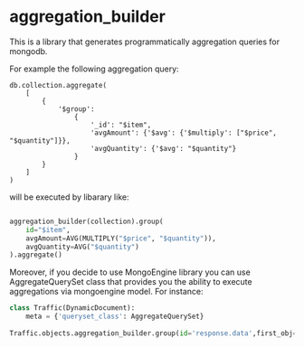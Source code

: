 # aggregation_builder

This is a library that generates programmatically aggregation queries for mongodb. 

For example the following aggregation query:
```
db.collection.aggregate(
    [
        {
            '$group':
                {
                    '_id': "$item",
                    'avgAmount': {'$avg': {'$multiply': ["$price", "$quantity"]}},
                    'avgQuantity': {'$avg': "$quantity"}
                }
        }
    ]
)
```

will be executed by libarary like:

```python

aggregation_builder(collection).group(
    id="$item",
    avgAmount=AVG(MULTIPLY("$price", "$quantity")),
    avgQuantity=AVG("$quantity")
).aggregate()

```

Moreover, if you decide to use MongoEngine library you can use AggregateQuerySet class that provides you the ability to execute aggregations via mongoengine model. For instance:

```python
class Traffic(DynamicDocument):
    meta = {'queryset_class': AggregateQuerySet}
    
Traffic.objects.aggregation_builder.group(id='response.data',first_obj=FIRST('$$ROOT')).skip(5).limit(7).execute()
```